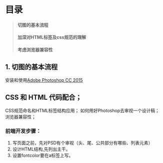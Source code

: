 # 目录
> #### 切图的基本流程
> #### 加深对HTML标签及css规范的理解
> #### 考虑浏览器兼容性

## 1. 切图的基本流程
安装和使用[Adobe Photoshop CC 2015](http://jingyan.baidu.com/article/0320e2c1ca4c091b87507ba7.html)

## CSS 和 HTML 代码配合；
CSS规范命名和HTML标签结构应用；
如何用好Photoshop去审视一个设计稿；
浏览器兼容性；

### 前端开发步骤：
1. 写页面之前，先对PSD有个审视（头、尾、公共部分有哪些、列表元素）
2. 设计HTML结构,先列出主干。
3. 设置fontcolor要在a标签上写。